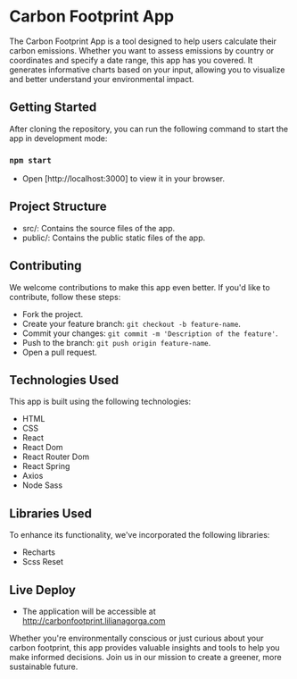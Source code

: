 # Carbon Footprint App

The Carbon Footprint App is a tool designed to help users calculate their carbon emissions. Whether you want to assess emissions by country or coordinates and specify a date range, this app has you covered. It generates informative charts based on your input, allowing you to visualize and better understand your environmental impact.

## Getting Started

After cloning the repository, you can run the following command to start the app in development mode:
### `npm start`

* Open [http://localhost:3000] to view it in your browser.

## Project Structure
* src/: Contains the source files of the app.
* public/: Contains the public static files of the app.

## Contributing 
We welcome contributions to make this app even better. If you'd like to contribute, follow these steps:

* Fork the project.
* Create your feature branch: `git checkout -b feature-name`.
* Commit your changes: `git commit -m 'Description of the feature'`.
* Push to the branch: `git push origin feature-name`.
* Open a pull request.

## Technologies Used
This app is built using the following technologies:
* HTML
* CSS
* React
* React Dom
* React Router Dom
* React Spring
* Axios
* Node Sass

## Libraries Used
To enhance its functionality, we've incorporated the following libraries:
* Recharts
* Scss Reset

## Live Deploy
* The application will be accessible at http://carbonfootprint.lilianagorga.com

Whether you're environmentally conscious or just curious about your carbon footprint, this app provides valuable insights and tools to help you make informed decisions. Join us in our mission to create a greener, more sustainable future.
